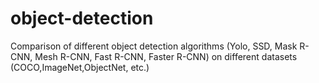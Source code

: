 # object-detection
Comparison of different object detection algorithms (Yolo, SSD, Mask R-CNN, Mesh R-CNN, Fast R-CNN, Faster R-CNN) on different datasets (COCO,ImageNet,ObjectNet, etc.)
